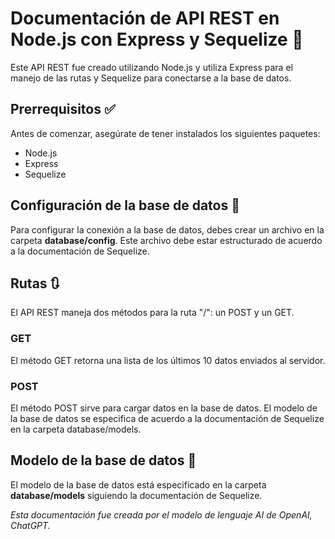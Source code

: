# Documentación de API REST en Node.js con Express y Sequelize 📃

Este API REST fue creado utilizando Node.js y utiliza Express para el manejo de las rutas y Sequelize para conectarse a la base de datos.

## Prerrequisitos ✅

Antes de comenzar, asegúrate de tener instalados los siguientes paquetes:

* Node.js
* Express
* Sequelize

## Configuración de la base de datos 💾

Para configurar la conexión a la base de datos, debes crear un archivo en la carpeta **database/config**. Este archivo debe estar estructurado de acuerdo a la documentación de Sequelize.

## Rutas 🔃

El API REST maneja dos métodos para la ruta "/": un POST y un GET.

### GET
El método GET retorna una lista de los últimos 10 datos enviados al servidor.

### POST
El método POST sirve para cargar datos en la base de datos. El modelo de la base de datos se especifica de acuerdo a la documentación de Sequelize en la carpeta database/models.

## Modelo de la base de datos 🤖

El modelo de la base de datos está especificado en la carpeta **database/models** siguiendo la documentación de Sequelize.

_Esta documentación fue creada por el modelo de lenguaje AI de OpenAI, ChatGPT._
